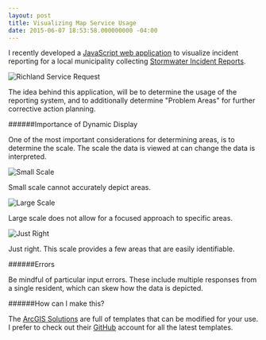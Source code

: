 ```yaml
---
layout: post
title: Visualizing Map Service Usage
date: 2015-06-07 18:53:58.000000000 -04:00
---
```

I recently developed a [JavaScript web application](http://75.151.252.249/RichlandHeatmap/) to visualize incident reporting for a local municipality collecting [Stormwater Incident Reports](http://75.151.252.249/RichlandServiceRequest/).

![Richland Service Request](/content/images/2015/06/Richland.PNG)

The idea behind this application, will be to determine the usage of the reporting system, and to additionally determine "Problem Areas" for further corrective action planning.

######Importance of Dynamic Display

One of the most important considerations for determining areas, is to determine the scale. The scale the data is viewed at can change the data is interpreted.

![Small Scale](/content/images/2015/06/smallscale-1.PNG)

Small scale cannot accurately depict areas.

![Large Scale](/content/images/2015/06/largescale-1.PNG)

Large scale does not allow for a focused approach to specific areas. 

![Just Right](/content/images/2015/06/justright.PNG)

Just right. This scale provides a few areas that are easily identifiable.

######Errors

Be mindful of particular input errors. These include multiple responses from a single resident, which can skew how the data is depicted.

######How can I make this?

The [ArcGIS Solutions]() are full of templates that can be modified for your use. I prefer to check out their [GitHub]() account for all the latest templates.
